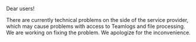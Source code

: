 Dear users!

There are currently technical problems on the side of the service provider, which may cause problems with access to Teamlogs and file processing. We are working on fixing the problem. We apologize for the inconvenience.